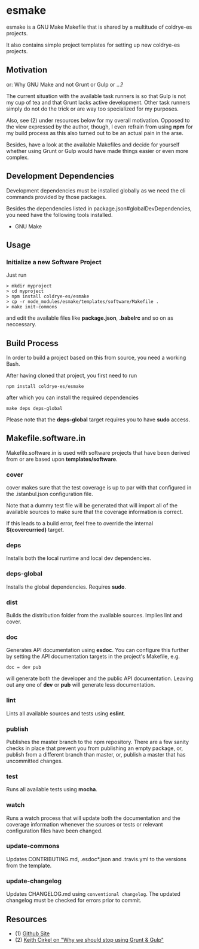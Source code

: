 # esmake

esmake is a GNU Make Makefile that is shared by a multitude of coldrye-es projects.

It also contains simple project templates for setting up new coldrye-es projects.


## Motivation

or: Why GNU Make and not Grunt or Gulp or ...?

The current situation with the available task runners is so that Gulp is not my
cup of tea and that Grunt lacks active development. Other task runners simply
do not do the trick or are way too specialized for my purposes.

Also, see (2) under resources below for my overall motivation. Opposed to the
view expressed by the author, though, I even refrain from using **npm** for
my build process as this also turned out to be an actual pain in the arse.

Besides, have a look at the available Makefiles and decide for yourself whether
using Grunt or Gulp would have made things easier or even more complex.


## Development Dependencies

Development dependencies must be installed globally as we need the cli commands
provided by those packages.

Besides the dependencies listed in package.json#globalDevDependencies, you need
have the following tools installed.

 - GNU Make


## Usage

### Initialize a new Software Project

Just run

```
> mkdir myproject
> cd myproject
> npm install coldrye-es/esmake
> cp -r node_modules/esmake/templates/software/Makefile .
> make init-commons
```

and edit the available files like **package.json**, **.babelrc** and so on as
neccessary.


## Build Process

In order to build a project based on this from source, you need a working Bash.
 
After having cloned that project, you first need to run

```
npm install coldrye-es/esmake
```

after which you can install the required dependencies

```
make deps deps-global
```

Please note that the **deps-global** target requires you to have **sudo** access.


## Makefile.software.in

Makefile.software.in is used with software projects that have been derived from
or are based upon **templates/software**.


### cover

cover makes sure that the test coverage is up to par with that configured in the
.istanbul.json configuration file.

Note that a dummy test file will be generated that will import all of the
available sources to make sure that the coverage information is correct.

If this leads to a build error, feel free to override the internal **$(covercurried)** target.


### deps

Installs both the local runtime and local dev dependencies.


### deps-global

Installs the global dependencies. Requires **sudo**.


### dist

Builds the distribution folder from the available sources. Implies lint and cover.


### doc

Generates API documentation using **esdoc**. You can configure this further by
setting the API documentation targets in the project's Makefile, e.g.

```
doc = dev pub
```

will generate both the developer and the public API documentation. Leaving out
any one of **dev** or **pub** will generate less documentation.


### lint

Lints all available sources and tests using **eslint**.


### publish

Publishes the master branch to the npm repository. There are a few sanity checks
in place that prevent you from publishing an empty package, or, publish from a
different branch than master, or, publish a master that has uncommitted changes.


### test

Runs all available tests using **mocha**.


### watch

Runs a watch process that will update both the documentation and the coverage
information whenever the sources or tests or relevant configuration files have
been changed.


### update-commons

Updates CONTRIBUTING.md, .esdoc*.json and .travis.yml to the versions from the
template.


### update-changelog

Updates CHANGELOG.md using ``conventional changelog``. The updated changelog
must be checked for errors prior to commit.


## Resources

 - (1) [Github Site](https://github.com/coldrye-es/esmake)
 - (2) [Keith Cirkel on "Why we should stop using Grunt & Gulp"](http://blog.keithcirkel.co.uk/why-we-should-stop-using-grunt)

